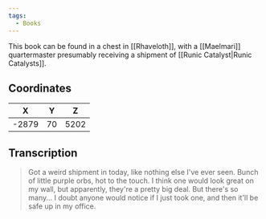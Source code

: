```yaml
---
tags:
  - Books
---
```


This book can be found in a chest in [[Rhaveloth]], with a [[Maelmari]] quartermaster presumably receiving a shipment of [[Runic Catalyst|Runic Catalysts]].

## Coordinates
| **X** | **Y** | **Z** |
| :---: | :---: | :---: |
| -2879 |  70   | 5202  |

## Transcription
> Got a weird shipment in today, like nothing else I've ever seen. Bunch of little purple orbs, hot to the touch. I think one would look great on my wall, but apparently, they're a pretty big deal. But there's so many... I doubt anyone would notice if I just took one, and then it'll be safe up in my office.
